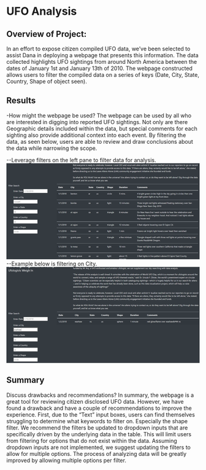 # UFO Analysis

## Overview of Project:
In an effort to expose citizen compiled UFO data, we’ve been selected to assist Dana in deploying a webpage that presents this information. The data collected highlights UFO sightings from around North America between the dates of January 1st and January 13th of 2010. The webpage constructed allows users to filter the compiled data on a series of keys (Date, City, State, Country, Shape of object seen).  

## Results
-How might the webpage be used?
The webpage can be used by all who are interested in digging into reported UFO sightings. Not only are there Geographic details included within the data, but special comments for each sighting also provide additional context into each event. By filtering the data, as seen below, users are able to review and draw conclusions about the data while narrowing the scope. 

--Leverage filters on the left pane to filter data for analysis.
![Filters](https://github.com/taxcollecter/UFOs/blob/ace544486b02567602f41d0fe18c2b61f6fa1af8/Resources/filters.png)
--Example below is filtering on City.
![CityFilters]( https://github.com/taxcollecter/UFOs/blob/fda68b9ee9c8f356c3fa739c991ce207c39cd335/Resources/waxhaw.png)


## Summary
Discuss drawbacks and recommendations?
In summary, the webpage is a great tool for reviewing citizen disclosed UFO data. However, we have found a drawback and have a couple of recommendations to improve the experience. First, due to the “Text” input boxes, users can find themselves struggling to determine what keywords to filter on. Especially the shape filter. We recommend the filters be updated to dropdown inputs that are specifically driven by the underlying data in the table. This will limit users from filtering for options that do not exist within the data. Assuming dropdown inputs are not implemented, we suggest updating the filters to allow for multiple options. The process of analyzing data will be greatly improved by allowing multiple options per filter.  
